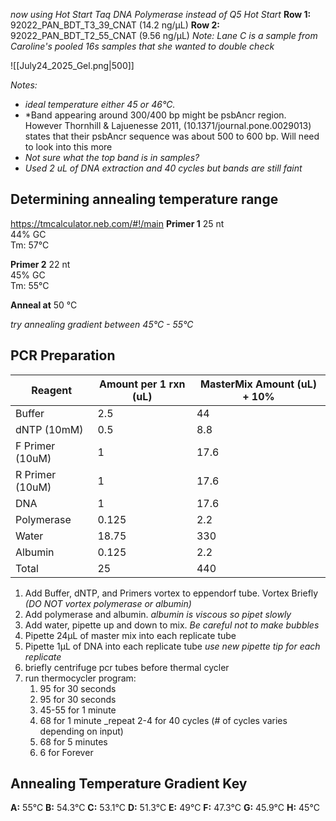 *now using Hot Start Taq DNA Polymerase instead of Q5 Hot Start*
**Row 1:** 92022_PAN_BDT_T3_39_CNAT (14.2 ng/μL)
**Row 2:** 92022_PAN_BDT_T2_55_CNAT (9.56 ng/μL)
*Note: Lane C is a sample from Caroline's pooled 16s samples that she wanted to double check* 

![[July24_2025_Gel.png|500]]

*Notes:*
- *ideal temperature either 45 or 46°C.* 
- *Band appearing around 300/400 bp might be psbAncr region. However Thornhill & Lajuenesse 2011, (10.1371/journal.pone.0029013) states that their psbAncr sequence was about 500 to 600 bp. Will need to look into this more
- *Not sure what the top band is in samples?*
- *Used 2 uL of DNA extraction and 40 cycles but bands are still faint*
## Determining annealing temperature range
https://tmcalculator.neb.com/#!/main 
**Primer 1**
25 nt  
44% GC  
Tm: 57°C

**Primer 2**
22 nt  
45% GC  
Tm: 55°C

**Anneal at** 50 °C

*try annealing gradient between 45°C - 55°C*
## PCR Preparation 

| Reagent         | Amount per 1 rxn (uL) | MasterMix Amount (uL) + 10% |
| --------------- | --------------------- | --------------------------- |
| Buffer          | 2.5                   | 44                          |
| dNTP (10mM)     | 0.5                   | 8.8                         |
| F Primer (10uM) | 1                     | 17.6                        |
| R Primer (10uM) | 1                     | 17.6                        |
| DNA             | 1                     | 17.6                        |
| Polymerase      | 0.125                 | 2.2                         |
| Water           | 18.75                 | 330                         |
| Albumin         | 0.125                 | 2.2                         |
| Total           | 25                    | 440                         |
1. Add Buffer, dNTP, and Primers vortex to eppendorf tube. Vortex Briefly 
*(DO NOT vortex polymerase or albumin)*
2. Add polymerase and albumin. 
*albumin is viscous so pipet slowly*
3. Add water, pipette up and down to mix.
*Be careful not to make bubbles*
4. Pipette 24µL of master mix into each replicate tube
5. Pipette 1µL of DNA into each replicate tube
*use new pipette tip for each replicate*
6. briefly centrifuge pcr tubes before thermal cycler
7. run thermocycler program:
    1. 95 for 30 seconds
    2. 95 for 30 seconds
    3. 45-55 for 1 minute
    4. 68 for 1 minute _repeat 2-4 for 40 cycles (# of cycles varies depending on input)
    5. 68 for 5 minutes
    6. 6 for Forever

## Annealing Temperature Gradient Key 
**A:** 55°C
**B:** 54.3°C
**C:** 53.1°C
**D:** 51.3°C
**E:** 49°C
**F:** 47.3°C
**G:** 45.9°C
**H:** 45°C
